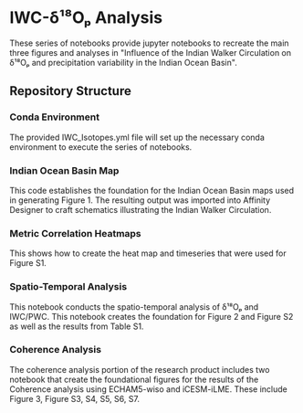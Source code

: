 # IWC-δ¹⁸Oₚ Analysis
These series of notebooks provide jupyter notebooks to recreate the main three figures and analyses in "Influence of the Indian Walker Circulation on δ¹⁸Oₚ and precipitation variability in the Indian Ocean Basin".
## Repository Structure
### Conda Environment
The provided IWC_Isotopes.yml file will set up the necessary conda environment to execute the series of notebooks.
### Indian Ocean Basin Map
This code establishes the foundation for the Indian Ocean Basin maps used in generating Figure 1. The resulting output was imported into Affinity Designer to craft schematics illustrating the Indian Walker Circulation. 
### Metric Correlation Heatmaps
This shows how to create the heat map and timeseries that were used for Figure S1.
### Spatio-Temporal Analysis
This notebook conducts the spatio-temporal analysis of δ¹⁸Oₚ and IWC/PWC. This notebook creates the foundation for Figure 2 and Figure S2 as well as the results from Table S1. 
### Coherence Analysis
The coherence analysis portion of the research product includes two notebook that create the foundational figures for the results of the Coherence analysis using ECHAM5-wiso and iCESM-iLME. 
These include Figure 3, Figure S3, S4, S5, S6, S7. 
